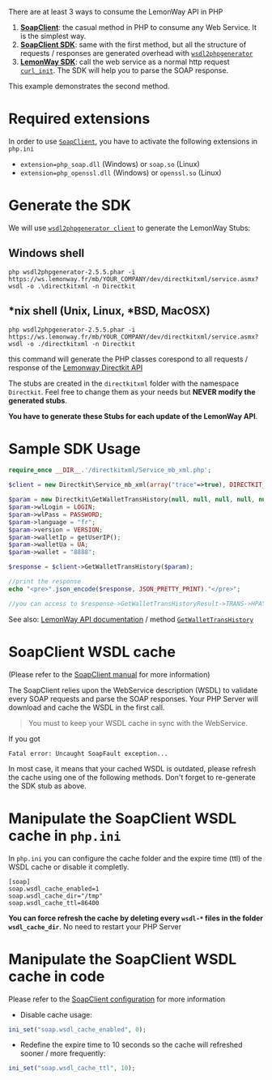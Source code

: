 There are at least 3 ways to consume the LemonWay API in PHP

 1. **[SoapClient]**: the casual method in PHP to consume any Web Service. It is the simplest way.
 2. **[SoapClient SDK]**: same with the first method, but all the structure of requests / responses are generated overhead with [`wsdl2phpgenerator`](http://wsdl2phpgenerator.github.io/wsdl2phpgenerator/)
 3. **[LemonWay SDK]**: call the web service as a normal http request [`curl_init`](http://php.net/manual/en/function.curl-init.php). The SDK will help you to parse the SOAP response.

This example demonstrates the second method.

# Required extensions

In order to use [`SoapClient`], you have to activate the following extensions in `php.ini`

  * `extension=php_soap.dll` (Windows) or `soap.so` (Linux)
  * `extension=php_openssl.dll` (Windows) or `openssl.so` (Linux)

# Generate the SDK

We will use [`wsdl2phpgenerator client`](https://github.com/wsdl2phpgenerator/wsdl2phpgenerator-cli) to generate the LemonWay Stubs:
## Windows shell
```
php wsdl2phpgenerator-2.5.5.phar -i https://ws.lemonway.fr/mb/YOUR_COMPANY/dev/directkitxml/service.asmx?wsdl -o .\directkitxml -n Directkit
```
## *nix shell (Unix, Linux, *BSD, MacOSX)
```
php wsdl2phpgenerator-2.5.5.phar -i https://ws.lemonway.fr/mb/YOUR_COMPANY/dev/directkitxml/service.asmx?wsdl -o ./directkitxml -n Directkit
```
this command will generate the PHP classes corespond to all requests / response of the [Lemonway Directkit API] 

The stubs are created in the `directkitxml` folder with the namespace `Directkit`. Feel free to change them as your needs but **NEVER modify the generated stubs**.

**You have to generate these Stubs for each update of the LemonWay API**.

# Sample SDK Usage

```php
require_once __DIR__.'/directkitxml/Service_mb_xml.php';

$client = new Directkit\Service_mb_xml(array("trace"=>true), DIRECTKIT_WS."?wsdl");

$param = new Directkit\GetWalletTransHistory(null, null, null, null, null, null, null, null, null);
$param->wlLogin = LOGIN;
$param->wlPass = PASSWORD;
$param->language = "fr";
$param->version = VERSION;
$param->walletIp = getUserIP();
$param->walletUa = UA;
$param->wallet = "8888";

$response = $client->GetWalletTransHistory($param);

//print the response
echo "<pre>".json_encode($response, JSON_PRETTY_PRINT)."</pre>";

//you can access to $response->GetWalletTransHistoryResult->TRANS->HPAY
```
See also: [LemonWay API documentation](http://documentation.lemonway.fr/) / method [`GetWalletTransHistory`](http://documentation.lemonway.fr/api-en/directkit/manage-wallets/getwallettranshistory-get-list-of-all-transactions-of-a-wallet)

# SoapClient WSDL cache

(Please refer to the [SoapClient manual](http://php.net/manual/en/class.soapclient.php) for more information)
  
The SoapClient relies upon the WebService description (WSDL) to validate every SOAP requests and parse the SOAP responses. Your PHP Server will download and cache the WSDL in the first call.

> You must to keep your WSDL cache in sync with the WebService.

If you got
```
Fatal error: Uncaught SoapFault exception...
```
In most case, it means that your cached WSDL is outdated, please refresh the cache using one of the following methods.
Don't forget to re-generate the SDK stub as above.

# Manipulate the SoapClient WSDL cache in `php.ini`

In `php.ini` you can configure the cache folder and the expire time (ttl) of the WSDL cache or disable it completly.
```
[soap]
soap.wsdl_cache_enabled=1
soap.wsdl_cache_dir="/tmp"
soap.wsdl_cache_ttl=86400
```

**You can force refresh the cache by deleting every `wsdl-*` files in the folder `wsdl_cache_dir`**. No need to restart your PHP Server

# Manipulate the SoapClient WSDL cache in code

Please refer to the [SoapClient configuration](http://php.net/manual/en/soap.configuration.php) for more information

* Disable cache usage:
```php
ini_set("soap.wsdl_cache_enabled", 0);
```

* Redefine the expire time to 10 seconds so the cache will refreshed sooner / more frequently:
```php
ini_set("soap.wsdl_cache_ttl", 10);
```

[`SoapClient`]: http://php.net/manual/en/class.soapclient.php
[SoapClient]: https://github.com/lemonwaysas/php-client-directkit-xml-soap
[SoapClient SDK]: https://github.com/lemonwaysas/php-client-directkit-xml-soap-sdk
[LemonWay SDK]: https://github.com/lemonwaysas/php-client-directkit-xml
[Lemonway Directkit API]: http://documentation.lemonway.fr/

